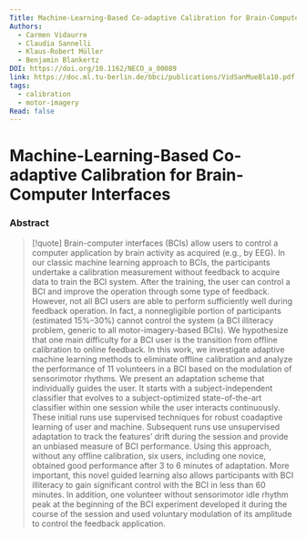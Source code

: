```yaml
---
Title: Machine-Learning-Based Co-adaptive Calibration for Brain-Computer Interfaces
Authors:
  - Carmen Vidaurre
  - Claudia Sannelli
  - Klaus-Robert Müller
  - Benjamin Blankertz
DOI: https://doi.org/10.1162/NECO_a_00089
link: https://doc.ml.tu-berlin.de/bbci/publications/VidSanMueBla10.pdf
tags:
  - calibration
  - motor-imagery
Read: false
---
```


# Machine-Learning-Based Co-adaptive Calibration for Brain-Computer Interfaces

### Abstract
>[!quote] Brain-computer interfaces (BCIs) allow users to control a computer application by brain activity as acquired (e.g., by EEG). In our classic machine learning approach to BCIs, the participants undertake a calibration measurement without feedback to acquire data to train the BCI system. After the training, the user can control a BCI and improve the operation through some type of feedback. However, not all BCI users are able to perform sufficiently well during feedback operation. In fact, a nonnegligible portion of participants (estimated 15%–30%) cannot control the system (a BCI illiteracy problem, generic to all motor-imagery-based BCIs). We hypothesize that one main difficulty for a BCI user is the transition from offline calibration to online feedback. In this work, we investigate adaptive machine learning methods to eliminate offline calibration and analyze the performance of 11 volunteers in a BCI based on the modulation of sensorimotor rhythms. We present an adaptation scheme that individually guides the user. It starts with a subject-independent classifier that evolves to a subject-optimized state-of-the-art classifier within one session while the user interacts continuously. These initial runs use supervised techniques for robust coadaptive learning of user and machine. Subsequent runs use unsupervised adaptation to track the features’ drift during the session and provide an unbiased measure of BCI performance. Using this approach, without any offline calibration, six users, including one novice, obtained good performance after 3 to 6 minutes of adaptation. More important, this novel guided learning also allows participants with BCI illiteracy to gain significant control with the BCI in less than 60 minutes. In addition, one volunteer without sensorimotor idle rhythm peak at the beginning of the BCI experiment developed it during the course of the session and used voluntary modulation of its amplitude to control the feedback application.

